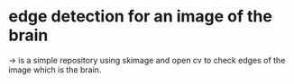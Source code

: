 # edge detection for an image of the brain

-> is a simple repository using skimage and open cv to check edges of the image which is the brain.

